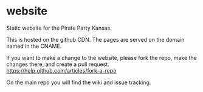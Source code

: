 website
=======

Static website for the Pirate Party Kansas.

This is hosted on the github CDN. The pages are served on the domain named in the CNAME.

If you want to make a change to the website, please fork the repo, make the changes there, and create a pull request.
https://help.github.com/articles/fork-a-repo

On the main repo you will find the wiki and issue tracking.
